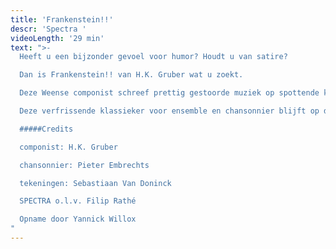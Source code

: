 ```yaml
---
title: 'Frankenstein!!'
descr: 'Spectra '
videoLength: '29 min'
text: ">-
  Heeft u een bijzonder gevoel voor humor? Houdt u van satire?

  Dan is Frankenstein!! van H.K. Gruber wat u zoekt.

  Deze Weense componist schreef prettig gestoorde muziek op spottende kinderrijmpjes, bevolkt door monsters, kannibalen en superhelden, door Batman en Robin, Dracula, Frankenstein en Superman.

  Deze verfrissende klassieker voor ensemble en chansonnier blijft op de lachspieren werken.Het stuk, dat zowel verfijnde als ronduit lachwekkende klanken bevat, is een briljante en verrassende uiting van een licht gestoorde fantasie.

  #####Credits

  componist: H.K. Gruber

  chansonnier: Pieter Embrechts

  tekeningen: Sebastiaan Van Doninck

  SPECTRA o.l.v. Filip Rathé

  Opname door Yannick Willox
"
---
```


